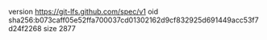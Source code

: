 version https://git-lfs.github.com/spec/v1
oid sha256:b073caff05e52ffa700037cd01302162d9cf832925d691449acc53f7d24f2268
size 2877
